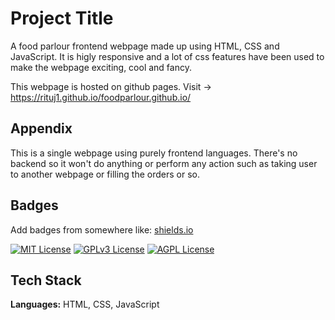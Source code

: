 
# Project Title


A food parlour frontend webpage made up using HTML, CSS and JavaScript. It is higly responsive and a lot of css features have been used to make the webpage exciting, cool and fancy.

This webpage is hosted on github pages. 
Visit -> https://rituj1.github.io/foodparlour.github.io/
## Appendix

This is a single webpage using purely frontend languages.
There's no backend so it won't do anything or perform any action such as taking user to another webpage or filling the orders or so.


## Badges

Add badges from somewhere like: [shields.io](https://shields.io/)

[![MIT License](https://img.shields.io/badge/License-MIT-green.svg)](https://choosealicense.com/licenses/mit/)
[![GPLv3 License](https://img.shields.io/badge/License-GPL%20v3-yellow.svg)](https://opensource.org/licenses/)
[![AGPL License](https://img.shields.io/badge/license-AGPL-blue.svg)](http://www.gnu.org/licenses/agpl-3.0)


## Tech Stack

**Languages:** HTML, CSS, JavaScript



